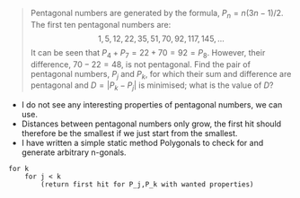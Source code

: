> Pentagonal numbers are generated by the formula, $P_n=n(3n-1)/2$. The first ten pentagonal numbers are:
> $$1, 5, 12, 22, 35, 51, 70, 92, 117, 145, \dots$$
> It can be seen that $P_4 + P_7 = 22 + 70 = 92 = P_8$. However, their difference, $70 - 22 = 48$, is not pentagonal.
> Find the pair of pentagonal numbers, $P_j$ and $P_k$, for which their sum and difference are pentagonal and $D = |P_k - P_j|$ is minimised; what is the value of $D$?


- I do not see any interesting properties of pentagonal numbers, we can use.
- Distances between pentagonal numbers only grow, the first hit should therefore be the smallest if we just start from the smallest.
- I have written a simple static method Polygonals to check for and generate arbitrary n-gonals.
```
for k
	for j < k
		(return first hit for P_j,P_k with wanted properties)
```


